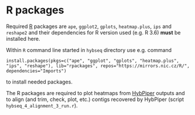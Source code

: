 # R packages

Required [R](https://www.r-project.org/) packages are `ape`, `ggplot2`, `gplots`, `heatmap.plus`, `ips` and `reshape2` and their dependencies for R version used (e.g. R 3.6) **must** be installed here.

Within `R` command line started in `hybseq` directory use e.g. command

	install.packages(pkgs=c("ape", "ggplot", "gplots", "heatmap.plus", "ips", "reshape"), lib="rpackages", repos="https://mirrors.nic.cz/R/", dependencies="Imports")

to install needed packages.

The R packages are required to plot heatmaps from [HybPiper](https://github.com/mossmatters/HybPiper/wiki) outputs and to align (and trim, check, plot, etc.) contigs recovered by HybPiper (script `hybseq_4_alignment_3_run.r`).

